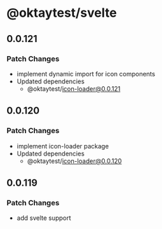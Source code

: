 # @oktaytest/svelte

## 0.0.121

### Patch Changes

- implement dynamic import for icon components
- Updated dependencies
  - @oktaytest/icon-loader@0.0.121

## 0.0.120

### Patch Changes

- implement icon-loader package
- Updated dependencies
  - @oktaytest/icon-loader@0.0.120

## 0.0.119

### Patch Changes

- add svelte support
